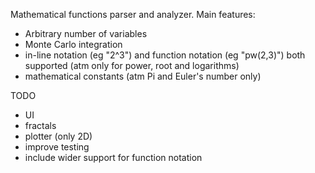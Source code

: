 Mathematical functions parser and analyzer.
Main features:
- Arbitrary number of variables
- Monte Carlo integration
- in-line notation (eg "2^3") and function notation (eg "pw(2,3)") both supported (atm only for power, root and logarithms)
- mathematical constants (atm Pi and Euler's number only)

TODO
- UI
- fractals
- plotter (only 2D)
- improve testing
- include wider support for function notation
